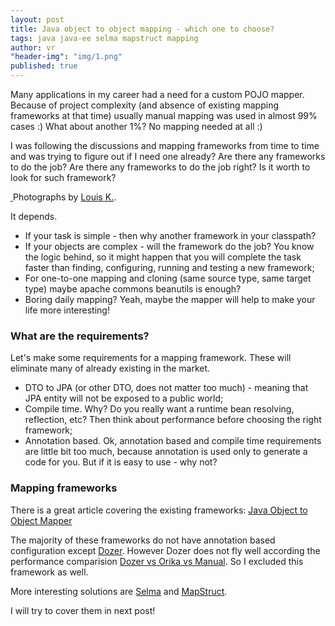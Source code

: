 ```yaml
---
layout: post
title: Java object to object mapping - which one to choose?
tags: java java-ee selma mapstruct mapping
author: vr
"header-img": "img/1.png"
published: true
---
```


<p>
Many applications in my career had a need for a custom POJO mapper. Because of project complexity (and absence of existing mapping frameworks at that time) usually manual mapping was used in almost 99% cases :) What about another 1%? No mapping needed at all :)
</p>

<p>
I was following the discussions and mapping frameworks from time to time and was trying to figure out if I need one already? Are there any frameworks to do the job? Are there any frameworks to do the job right? Is it worth to look for such framework?
</p>

<a href="#">
    <img class="img-responsive" src="{{ site.baseurl }}/img/object-mapping.jpg" alt="">
</a>
<span class="caption text-muted">Photographs by <a href="https://www.flickr.com/photos/bonaparty/">Louis K.</a>.</span>



<p>
It depends. 
</p>

<ul>
<li>If your task is simple - then why another framework in your classpath?</li>
<li>If your objects are complex - will the framework do the job? You know the logic behind, so it might happen that you will complete the task faster than finding, configuring, running and testing a new framework;</li>
<li>For one-to-one mapping and cloning (same source type, same target type) maybe apache commons beanutils is enough?</li>
<li>Boring daily mapping? Yeah, maybe the mapper will help to make your life more interesting!</li>
</ul>

<h3>What are the requirements?</h3>

<p>
Let's make some requirements for a mapping framework. These will eliminate many of already existing  in the market.
</p>

<ul>
<li>DTO to JPA (or other DTO, does not matter too much) - meaning that JPA entity will not be exposed to a public world;</li>
<li>Compile time. Why? Do you really want a runtime bean resolving, reflection, etc? Then think about performance before choosing the right framework;</li>
<li>Annotation based. Ok, annotation based and compile time requirements are little bit too much, because annotation is used only to generate a code for you. But if it is easy to use - why not?</li>
</ul>


<h3>Mapping frameworks</h3>

<p>
There is a great article covering the existing frameworks: 
<a href="http://www.javacodegeeks.com/2013/10/java-object-to-object-mapper.html" rel="nofollow">Java Object to Object Mapper</a>
</p>

<p>
The majority of these frameworks do not have annotation based configuration except 
<a href="http://dozer.sourceforge.net/" rel="nofollow">Dozer</a>. However Dozer does not fly well according the performance comparision <a href="http://blog.sokolenko.me/2013/05/dozer-vs-orika-vs-manual.html" rel="nofollow">Dozer vs Orika vs Manual</a>. So I excluded this framework as well.
</p>

<p>
More interesting solutions are <a href="http://www.selma-java.org/" rel="nofollow">Selma</a> and <a href="http://mapstruct.org/" rel="nofollow">MapStruct</a>.
</p>

<p>
I will try to cover them in next post! 
</p>
